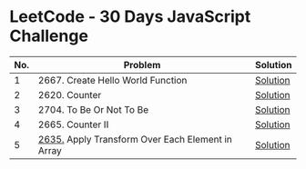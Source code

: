 # LeetCode - 30 Days JavaScript Challenge

| No.  | Problem                                             | Solution                  
|------|-----------------------------------------------------|--------------------------|
| 1    | 2667.    Create Hello World Function                | [Solution](./day1.js)                  
| 2    | 2620.    Counter                                    | [Solution](./day2.js)                    
| 3    | 2704.    To Be Or Not To Be                         | [Solution](./day3.js)                  
| 4    | 2665.    Counter II                                 | [Solution](./day4.js)                         
| 5    | [2635.](https://leetcode.com/problems/remove-duplicates-from-sorted-array/description/)    Apply Transform Over Each Element in Array    | [Solution](./day5.js) 
